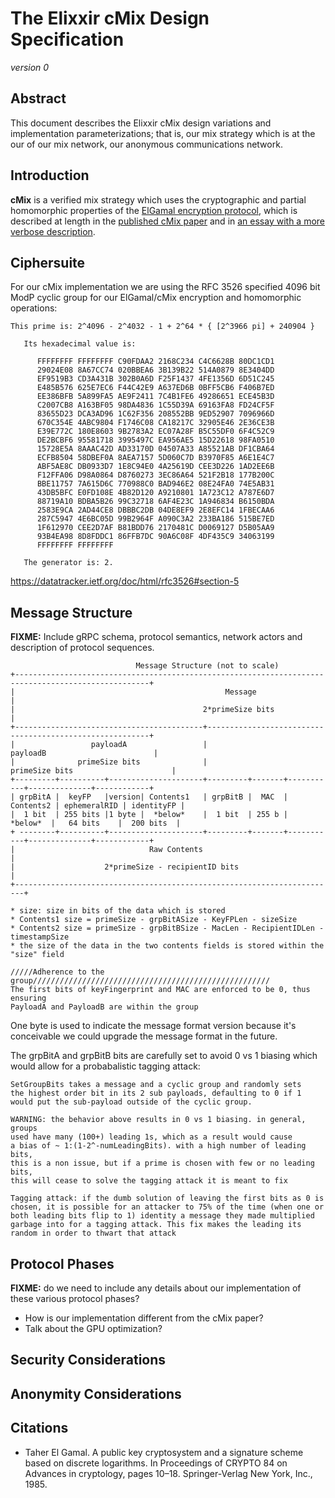 # The Elixxir cMix Design Specification

*version 0*

## Abstract

This document describes the Elixxir cMix design variations and
implementation parameterizations; that is, our mix strategy
which is at the our of our mix network, our anonymous
communications network.

## Introduction

**cMix** is a verified mix strategy which uses the cryptographic and
partial homomorphic properties of the [ElGamal encryption protocol](),
which is described at length in the [published cMix paper]() and
in [an essay with a more verbose description]().

## Ciphersuite

For our cMix implementation we are using the RFC 3526 specified 4096 bit ModP cyclic group for our ElGamal/cMix
encryption and homomorphic operations:

```
This prime is: 2^4096 - 2^4032 - 1 + 2^64 * { [2^3966 pi] + 240904 }

   Its hexadecimal value is:

      FFFFFFFF FFFFFFFF C90FDAA2 2168C234 C4C6628B 80DC1CD1
      29024E08 8A67CC74 020BBEA6 3B139B22 514A0879 8E3404DD
      EF9519B3 CD3A431B 302B0A6D F25F1437 4FE1356D 6D51C245
      E485B576 625E7EC6 F44C42E9 A637ED6B 0BFF5CB6 F406B7ED
      EE386BFB 5A899FA5 AE9F2411 7C4B1FE6 49286651 ECE45B3D
      C2007CB8 A163BF05 98DA4836 1C55D39A 69163FA8 FD24CF5F
      83655D23 DCA3AD96 1C62F356 208552BB 9ED52907 7096966D
      670C354E 4ABC9804 F1746C08 CA18217C 32905E46 2E36CE3B
      E39E772C 180E8603 9B2783A2 EC07A28F B5C55DF0 6F4C52C9
      DE2BCBF6 95581718 3995497C EA956AE5 15D22618 98FA0510
      15728E5A 8AAAC42D AD33170D 04507A33 A85521AB DF1CBA64
      ECFB8504 58DBEF0A 8AEA7157 5D060C7D B3970F85 A6E1E4C7
      ABF5AE8C DB0933D7 1E8C94E0 4A25619D CEE3D226 1AD2EE6B
      F12FFA06 D98A0864 D8760273 3EC86A64 521F2B18 177B200C
      BBE11757 7A615D6C 770988C0 BAD946E2 08E24FA0 74E5AB31
      43DB5BFC E0FD108E 4B82D120 A9210801 1A723C12 A787E6D7
      88719A10 BDBA5B26 99C32718 6AF4E23C 1A946834 B6150BDA
      2583E9CA 2AD44CE8 DBBBC2DB 04DE8EF9 2E8EFC14 1FBECAA6
      287C5947 4E6BC05D 99B2964F A090C3A2 233BA186 515BE7ED
      1F612970 CEE2D7AF B81BDD76 2170481C D0069127 D5B05AA9
      93B4EA98 8D8FDDC1 86FFB7DC 90A6C08F 4DF435C9 34063199
      FFFFFFFF FFFFFFFF

   The generator is: 2.
```

https://datatracker.ietf.org/doc/html/rfc3526#section-5



## Message Structure

**FIXME:** Include gRPC schema, protocol semantics, network actors and description of protocol sequences.

```
                            Message Structure (not to scale)
+----------------------------------------------------------------------------------------------------+
|                                               Message                                              |
|                                          2*primeSize bits                                          |
+------------------------------------------+---------------------------------------------------------+
|                 payloadA                 |                         payloadB                        |
|              primeSize bits              |                     primeSize bits                      |
+---------+----------+---------------------+---------+-------+-----------+--------------+------------+
| grpBitA |  keyFP   |version| Contents1   | grpBitB |  MAC  | Contents2 | ephemeralRID | identityFP |
|  1 bit  | 255 bits |1 byte |  *below*    |  1 bit  | 255 b |  *below*  |   64 bits    |  200 bits  |
+ --------+----------+---------------------+---------+-------+-----------+--------------+------------+
|                              Raw Contents                              |
|                    2*primeSize - recipientID bits                      |
+------------------------------------------------------------------------+

* size: size in bits of the data which is stored
* Contents1 size = primeSize - grpBitASize - KeyFPLen - sizeSize
* Contents2 size = primeSize - grpBitBSize - MacLen - RecipientIDLen - timestampSize
* the size of the data in the two contents fields is stored within the "size" field

/////Adherence to the group/////////////////////////////////////////////////////
The first bits of keyFingerprint and MAC are enforced to be 0, thus ensuring
PayloadA and PayloadB are within the group
```

One byte is used to indicate the message format version because it's conceivable we could
upgrade the message format in the future.

The grpBitA and grpBitB bits are carefully set to avoid 0 vs 1 biasing which would allow
for a probabalistic tagging attack:

```
SetGroupBits takes a message and a cyclic group and randomly sets
the highest order bit in its 2 sub payloads, defaulting to 0 if 1
would put the sub-payload outside of the cyclic group.

WARNING: the behavior above results in 0 vs 1 biasing. in general, groups
used have many (100+) leading 1s, which as a result would cause
a bias of ~ 1:(1-2^-numLeadingBits). with a high number of leading bits,
this is a non issue, but if a prime is chosen with few or no leading bits,
this will cease to solve the tagging attack it is meant to fix

Tagging attack: if the dumb solution of leaving the first bits as 0 is
chosen, it is possible for an attacker to 75% of the time (when one or
both leading bits flip to 1) identity a message they made multiplied
garbage into for a tagging attack. This fix makes the leading its
random in order to thwart that attack
```

## Protocol Phases

**FIXME:** do we need to include any details about our implementation of these various protocol phases?

- How is our implementation different from the cMix paper?
- Talk about the GPU optimization?

## Security Considerations

## Anonymity Considerations

## Citations

- Taher El Gamal. A public key cryptosystem and a signature scheme based on
  discrete logarithms. In Proceedings of CRYPTO 84 on Advances in cryptology,
  pages 10–18. Springer-Verlag New York, Inc., 1985.
